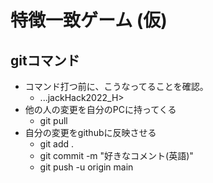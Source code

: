 # 特徴一致ゲーム (仮)
## gitコマンド
- コマンド打つ前に、こうなってることを確認。
    - ...jackHack2022_H> 
- 他の人の変更を自分のPCに持ってくる
    - git pull
- 自分の変更をgithubに反映させる
    - git add .
    - git commit -m "好きなコメント(英語)"
    - git push -u origin main